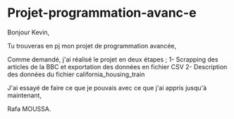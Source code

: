 # Projet-programmation-avanc-e
Bonjour Kevin, 

Tu trouveras en pj mon projet de programmation avancée, 

Comme demandé, j'ai réalisé le projet en deux étapes ;
1- Scrapping des articles de la BBC et exportation des données en fichier CSV
2- Description des données du fichier california_housing_train

J'ai essayé de faire ce que je pouvais avec ce que j'ai appris jusqu'à maintenant, 

Rafa MOUSSA.

